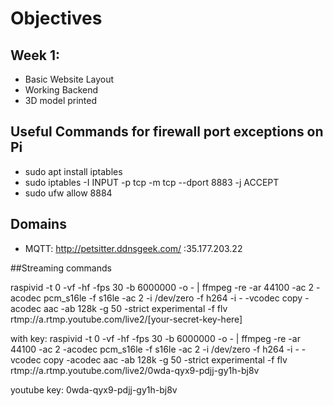 # Objectives

## Week 1:
- Basic Website Layout
- Working Backend
- 3D model printed 

## Useful Commands for firewall port exceptions on Pi
- sudo apt install iptables
- sudo iptables -I INPUT -p tcp -m tcp --dport 8883 -j ACCEPT
- sudo ufw allow 8884

## Domains
- MQTT: http://petsitter.ddnsgeek.com/ :35.177.203.22

##Streaming commands

raspivid -t 0 -vf -hf -fps 30 -b 6000000 -o - | ffmpeg -re -ar 44100 -ac 2 -acodec pcm_s16le -f s16le -ac 2 -i /dev/zero -f h264 -i - -vcodec copy -acodec aac -ab 128k -g 50 -strict experimental -f flv rtmp://a.rtmp.youtube.com/live2/[your-secret-key-here]

with key: raspivid -t 0 -vf -hf -fps 30 -b 6000000 -o - | ffmpeg -re -ar 44100 -ac 2 -acodec pcm_s16le -f s16le -ac 2 -i /dev/zero -f h264 -i - -vcodec copy -acodec aac -ab 128k -g 50 -strict experimental -f flv rtmp://a.rtmp.youtube.com/live2/0wda-qyx9-pdjj-gy1h-bj8v

youtube key: 0wda-qyx9-pdjj-gy1h-bj8v
